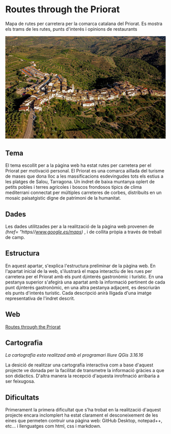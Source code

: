 # Routes through the Priorat
  Mapa de rutes per carretera per la comarca catalana del Priorat. 
  Es mostra els trams de les rutes, punts d'interés i opinions de restaurants

  ![foto](./images/Bellmunt_del_Priorat.jpg)


## Tema
  El tema escollit per a la pàgina web ha estat rutes per carretera per el Priorat 
  per motivació personal. El Priorat es una comarca aillada del turisme de mases 
  que dona lloc a les massificacions esdevingudes tots els estius a les platges 
  de Salou, Tarragona. Un indret de baixa muntanya oplert de petits pobles i terres agrícoles 
  i boscos frondosos típics de clima mediterrani connectat per múltiples carreteres 
  de corbes, distribuits en un mosaic paisatgistic digne de patrimoni de la humanitat.
  
## Dades
  Les dades utilitzades per a la realització de la pàgina web provenen de
  *(href= "https//www.google.es/maps)* , i de collita pròpia
  a través de treball de camp.
 
## Estructura
  En aquest apartar, s'explica l'estructura preliminar de la pàgina web.
  En l'apartat inicial de la web, s'ilustrarà el mapa interactiu de les rues per carretera per el Priorat 
  amb els punt d¡interés gastronòmic i turístic.
  En una pestanya superior s'afegirà una apartat amb la informació pertinent de cada punt d¡interés gastronòmic,
  en una altra pestanya adjaçent, es descriuràn els punts d'interés turístic.
  Cada descripció anirà lligada d'una imatge representativa de l'indret descrit.
  
## Web
  [Routes through the Priorat](https://simonz4.github.io/routes-through-the-priorat/)
  
## Cartografia
  *La cartografía esta realitzad amb el programari lliure QGis 3.16.16*
  
   La desició de realitzar una cartografía interactiva com a base d'aquest projecte
   ve donada per la facilitat de transmetre la informació gràcies a que son didàctics.
   D'altra manera la recepció d'aquesta inrofmació arribaria a ser feixugosa. 
   
## Dificultats
  Primerament la primera dificultat que s'ha trobat en la realització d'aquest 
  projecte encara inclomplert ha estat clarament el desconeixement de les eines
  que permeten contruir una pàgina web: GitHub Desktop, notepad++, etc... i llenguatges com  html, css i markdown.
  